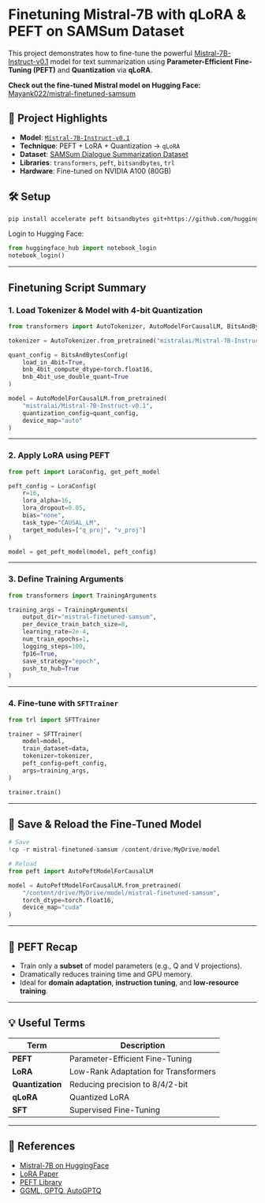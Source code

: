 # Finetuning Mistral-7B with qLoRA & PEFT on SAMSum Dataset

This project demonstrates how to fine-tune the powerful [Mistral-7B-Instruct-v0.1](https://huggingface.co/mistralai/Mistral-7B-Instruct-v0.1) model for text summarization using **Parameter-Efficient Fine-Tuning (PEFT)** and **Quantization** via **qLoRA**.

**Check out the fine-tuned Mistral model on Hugging Face:**  
[Mayank022/mistral-finetuned-samsum](https://huggingface.co/Mayank022/mistral-finetuned-samsum)


## 📌 Project Highlights

- **Model**: [`Mistral-7B-Instruct-v0.1`](https://huggingface.co/mistralai/Mistral-7B-Instruct-v0.1)
- **Technique**: PEFT + LoRA + Quantization → `qLoRA`
-  **Dataset**: [SAMSum Dialogue Summarization Dataset](https://huggingface.co/datasets/Samsung/samsum)
-  **Libraries**: `transformers`, `peft`, `bitsandbytes`, `trl`
-  **Hardware**: Fine-tuned on NVIDIA A100 (80GB) 

## 🛠️ Setup

```bash
pip install accelerate peft bitsandbytes git+https://github.com/huggingface/transformers trl py7zr auto-gptq optimum
```

Login to Hugging Face:
```python
from huggingface_hub import notebook_login
notebook_login()
```

---

##  Finetuning Script Summary

### 1. Load Tokenizer & Model with 4-bit Quantization

```python
from transformers import AutoTokenizer, AutoModelForCausalLM, BitsAndBytesConfig

tokenizer = AutoTokenizer.from_pretrained("mistralai/Mistral-7B-Instruct-v0.1")

quant_config = BitsAndBytesConfig(
    load_in_4bit=True,
    bnb_4bit_compute_dtype=torch.float16,
    bnb_4bit_use_double_quant=True
)

model = AutoModelForCausalLM.from_pretrained(
    "mistralai/Mistral-7B-Instruct-v0.1",
    quantization_config=quant_config,
    device_map="auto"
)
```

---

### 2. Apply LoRA using PEFT

```python
from peft import LoraConfig, get_peft_model

peft_config = LoraConfig(
    r=16,
    lora_alpha=16,
    lora_dropout=0.05,
    bias="none",
    task_type="CAUSAL_LM",
    target_modules=["q_proj", "v_proj"]
)

model = get_peft_model(model, peft_config)
```

---

### 3. Define Training Arguments

```python
from transformers import TrainingArguments

training_args = TrainingArguments(
    output_dir="mistral-finetuned-samsum",
    per_device_train_batch_size=8,
    learning_rate=2e-4,
    num_train_epochs=1,
    logging_steps=100,
    fp16=True,
    save_strategy="epoch",
    push_to_hub=True
)
```

---

### 4. Fine-tune with `SFTTrainer`

```python
from trl import SFTTrainer

trainer = SFTTrainer(
    model=model,
    train_dataset=data,
    tokenizer=tokenizer,
    peft_config=peft_config,
    args=training_args,
)

trainer.train()
```

---

## 💾 Save & Reload the Fine-Tuned Model

```python
# Save
!cp -r mistral-finetuned-samsum /content/drive/MyDrive/model

# Reload
from peft import AutoPeftModelForCausalLM

model = AutoPeftModelForCausalLM.from_pretrained(
    "/content/drive/MyDrive/model/mistral-finetuned-samsum",
    torch_dtype=torch.float16,
    device_map="cuda"
)
```

---

## 🧠 PEFT Recap

- Train only a **subset** of model parameters (e.g., Q and V projections).
- Dramatically reduces training time and GPU memory.
- Ideal for **domain adaptation**, **instruction tuning**, and **low-resource training**.

---

## 💡 Useful Terms

| Term        | Description                          |
|-------------|--------------------------------------|
| **PEFT**     | Parameter-Efficient Fine-Tuning      |
| **LoRA**     | Low-Rank Adaptation for Transformers |
| **Quantization** | Reducing precision to 8/4/2-bit  |
| **qLoRA**    | Quantized LoRA                       |
| **SFT**      | Supervised Fine-Tuning               |

---

## 📎 References

- [Mistral-7B on HuggingFace](https://huggingface.co/mistralai/Mistral-7B-Instruct-v0.1)
- [LoRA Paper](https://arxiv.org/abs/2106.09685)
- [PEFT Library](https://github.com/huggingface/peft)
- [GGML, GPTQ, AutoGPTQ](https://github.com/qwopqwop200/AutoGPTQ)
